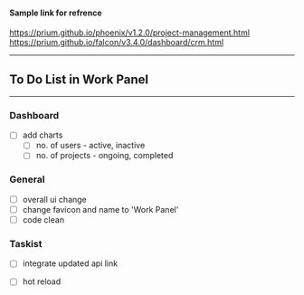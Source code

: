 #### Sample link for refrence <br>
https://prium.github.io/phoenix/v1.2.0/project-management.html <br>
https://prium.github.io/falcon/v3.4.0/dashboard/crm.html

---
## To Do List in Work Panel
---

### Dashboard
- [ ] add charts
    - [ ] no. of users - active, inactive
    - [ ] no. of projects - ongoing, completed

### General
- [ ] overall ui change
- [ ] change favicon and name to 'Work Panel'
- [ ] code clean

### Taskist
- [ ] integrate updated api link
- [ ] hot reload

